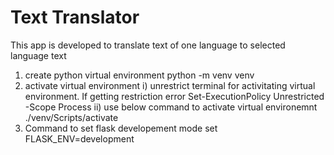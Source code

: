 # Text Translator
This app is developed to translate text of one language to selected language text
1. create python virtual environment
   python -m venv venv
2. activate virtual environment
   i) unrestrict terminal for activitating virtual environment. If getting restriction error
        Set-ExecutionPolicy Unrestricted -Scope Process
   ii) use below command to activate virtual environemnt
        ./venv/Scripts/activate  
3. Command to set flask developement mode
   set FLASK_ENV=development
